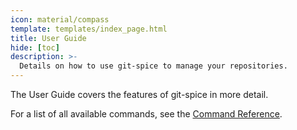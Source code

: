```yaml
---
icon: material/compass
template: templates/index_page.html
title: User Guide
hide: [toc]
description: >-
  Details on how to use git-spice to manage your repositories.
---
```


The User Guide covers the features of git-spice in more detail.

For a list of all available commands,
see the [Command Reference](../cli/reference.md).
